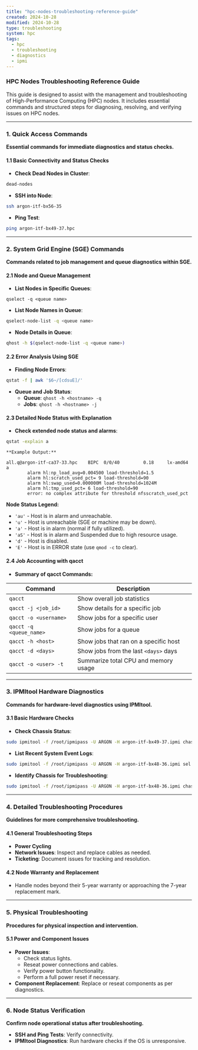 ```yaml
---
title: "hpc-nodes-troubleshooting-reference-guide"
created: 2024-10-28
modified: 2024-10-28
type: troubleshooting
system: hpc
tags:
  - hpc
  - troubleshooting
  - diagnostics
  - ipmi
---
```

### HPC Nodes Troubleshooting Reference Guide

This guide is designed to assist with the management and troubleshooting of High-Performance Computing (HPC) nodes. It includes essential commands and structured steps for diagnosing, resolving, and verifying issues on HPC nodes.

---

### 1. Quick Access Commands

**Essential commands for immediate diagnostics and status checks.**

#### **1.1 Basic Connectivity and Status Checks**

- **Check Dead Nodes in Cluster**:
    
```bash
dead-nodes
```
    
- **SSH into Node**:
    
```bash
ssh argon-itf-bx56-35
```
    
- **Ping Test**:
    
```bash
ping argon-itf-bx49-37.hpc
```
    

---

### 2. System Grid Engine (SGE) Commands

**Commands related to job management and queue diagnostics within SGE.**

#### **2.1 Node and Queue Management**

- **List Nodes in Specific Queues**:
    
```shell
qselect -q <queue name>
```
    
- **List Node Names in Queue**:
    
```bash
qselect-node-list -q <queue name>
```
    
- **Node Details in Queue**:
    
```bash
qhost -h $(qselect-node-list -q <queue name>)
```
    

#### **2.2 Error Analysis Using SGE**

- **Finding Node Errors**:
    
```bash
qstat -f | awk '$6~/[cdsuE]/'
```
    
- **Queue and Job Status**:
    - **Queue**: `qhost -h <hostname> -q`
    - **Jobs**: `qhost -h <hostname> -j`

#### **2.3 Detailed Node Status with Explanation**

- **Check extended node status and alarms**:
    
```bash
qstat -explain a
```
    
    **Example Output:**
    
```
all.q@argon-itf-ca37-33.hpc    BIPC  0/0/40         0.18     lx-amd64      a
		alarm hl:np_load_avg=0.004500 load-threshold=1.5
		alarm hl:scratch_used_pct= 9 load-threshold=90
		alarm hl:swap_used=0.000000M load-threshold=1024M
		alarm hl:tmp_used_pct= 6 load-threshold=90
		error: no complex attribute for threshold nfsscratch_used_pct
```
    
**Node Status Legend:**

- `'au'` - Host is in alarm and unreachable.
- `'u'` - Host is unreachable (SGE or machine may be down).
- `'a'` - Host is in alarm (normal if fully utilized).
- `'aS'` - Host is in alarm and Suspended due to high resource usage.
- `'d'` - Host is disabled.
- `'E'` - Host is in ERROR state (use `qmod -c` to clear).

#### **2.4 Job Accounting with qacct**

- **Summary of qacct Commands:**
    
|Command|Description|
|---|---|
|`qacct`|Show overall job statistics|
|`qacct -j <job_id>`|Show details for a specific job|
|`qacct -o <username>`|Show jobs for a specific user|
|`qacct -q <queue_name>`|Show jobs for a queue|
|`qacct -h <host>`|Show jobs that ran on a specific host|
|`qacct -d <days>`|Show jobs from the last `<days>` days|
|`qacct -o <user> -t`|Summarize total CPU and memory usage|
    

---

### 3. IPMItool Hardware Diagnostics

**Commands for hardware-level diagnostics using IPMItool.**

#### **3.1 Basic Hardware Checks**

- **Check Chassis Status**:
    
```bash
sudo ipmitool -f /root/ipmipass -U ARGON -H argon-itf-bx49-37.ipmi chassis status
```
    
- **List Recent System Event Logs**:
    
```bash
sudo ipmitool -f /root/ipmipass -U ARGON -H argon-itf-bx48-36.ipmi sel elist | tail
```
    
- **Identify Chassis for Troubleshooting**:
    
```bash
sudo ipmitool -f /root/ipmipass -U ARGON -H argon-itf-bx48-36.ipmi chassis identify
```
    

---

### 4. Detailed Troubleshooting Procedures

**Guidelines for more comprehensive troubleshooting.**

#### **4.1 General Troubleshooting Steps**

- **Power Cycling**
- **Network Issues**: Inspect and replace cables as needed.
- **Ticketing**: Document issues for tracking and resolution.

#### **4.2 Node Warranty and Replacement**

- Handle nodes beyond their 5-year warranty or approaching the 7-year replacement mark.

---

### 5. Physical Troubleshooting

**Procedures for physical inspection and intervention.**

#### **5.1 Power and Component Issues**

- **Power Issues**:
    - Check status lights.
    - Reseat power connections and cables.
    - Verify power button functionality.
    - Perform a full power reset if necessary.
- **Component Replacement**: Replace or reseat components as per diagnostics.

---

### 6. Node Status Verification

**Confirm node operational status after troubleshooting.**

- **SSH and Ping Tests**: Verify connectivity.
- **IPMItool Diagnostics**: Run hardware checks if the OS is unresponsive.
